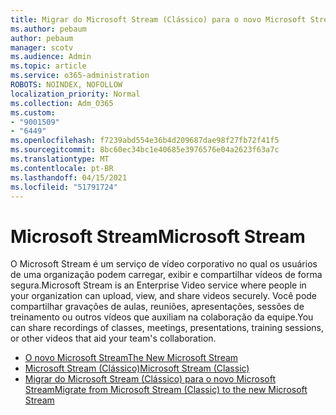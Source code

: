 ```yaml
---
title: Migrar do Microsoft Stream (Clássico) para o novo Microsoft Stream
ms.author: pebaum
author: pebaum
manager: scotv
ms.audience: Admin
ms.topic: article
ms.service: o365-administration
ROBOTS: NOINDEX, NOFOLLOW
localization_priority: Normal
ms.collection: Adm_O365
ms.custom:
- "9001509"
- "6449"
ms.openlocfilehash: f7239abd554e36b4d209687dae98f27fb72f41f5
ms.sourcegitcommit: 8bc60ec34bc1e40685e3976576e04a2623f63a7c
ms.translationtype: MT
ms.contentlocale: pt-BR
ms.lasthandoff: 04/15/2021
ms.locfileid: "51791724"
---
```

# <a name="microsoft-stream"></a><span data-ttu-id="cf0a8-102">Microsoft Stream</span><span class="sxs-lookup"><span data-stu-id="cf0a8-102">Microsoft Stream</span></span>

<span data-ttu-id="cf0a8-103">O Microsoft Stream é um serviço de vídeo corporativo no qual os usuários de uma organização podem carregar, exibir e compartilhar vídeos de forma segura.</span><span class="sxs-lookup"><span data-stu-id="cf0a8-103">Microsoft Stream is an Enterprise Video service where people in your organization can upload, view, and share videos securely.</span></span> <span data-ttu-id="cf0a8-104">Você pode compartilhar gravações de aulas, reuniões, apresentações, sessões de treinamento ou outros vídeos que auxiliam na colaboração da equipe.</span><span class="sxs-lookup"><span data-stu-id="cf0a8-104">You can share recordings of classes, meetings, presentations, training sessions, or other videos that aid your team's collaboration.</span></span>  

- [<span data-ttu-id="cf0a8-105">O novo Microsoft Stream</span><span class="sxs-lookup"><span data-stu-id="cf0a8-105">The New Microsoft Stream</span></span>](https://docs.microsoft.com/stream/new-stream)
- [<span data-ttu-id="cf0a8-106">Microsoft Stream (Clássico)</span><span class="sxs-lookup"><span data-stu-id="cf0a8-106">Microsoft Stream (Classic)</span></span>](https://docs.microsoft.com/stream/overview)
- [<span data-ttu-id="cf0a8-107">Migrar do Microsoft Stream (Clássico) para o novo Microsoft Stream</span><span class="sxs-lookup"><span data-stu-id="cf0a8-107">Migrate from Microsoft Stream (Classic) to the new Microsoft Stream</span></span>](https://docs.microsoft.com/stream/classic-migration)